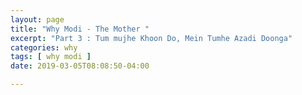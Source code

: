 ```yaml
---
layout: page
title: "Why Modi - The Mother "
excerpt: "Part 3 : Tum mujhe Khoon Do, Mein Tumhe Azadi Doonga"
categories: why
tags: [ why modi ]
date: 2019-03-05T08:08:50-04:00

---
```

